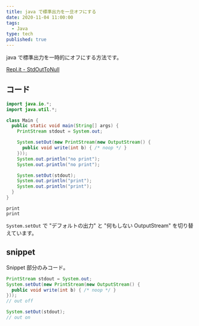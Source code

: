 ```yaml
---
title: java で標準出力を一旦オフにする
date: 2020-11-04 11:00:00
tags:
  - Java
type: tech
published: true
---
```


java で標準出力を一時的にオフにする方法です。

[Repl\.it \- StdOutToNull](https://repl.it/@anozon/StdOutToNull#Main.java)

## コード

```java
import java.io.*;
import java.util.*;

class Main {
  public static void main(String[] args) {
    PrintStream stdout = System.out;

    System.setOut(new PrintStream(new OutputStream() {
      public void write(int b) { /* noop */ }
    }));
    System.out.println("no print");
    System.out.println("no print");

    System.setOut(stdout);
    System.out.println("print");
    System.out.println("print");
  }
}
```

```shell
print
print
```

`System.setOut` で "デフォルトの出力" と "何もしない OutputStream" を切り替えています。

## snippet

Snippet 部分のみコード。

```java
PrintStream stdout = System.out;
System.setOut(new PrintStream(new OutputStream() {
  public void write(int b) { /* noop */ }
}));
// out off

System.setOut(stdout);
// out on
```
